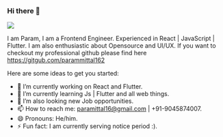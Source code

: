 ### Hi there 👋
![](https://komarev.com/ghpvc/?username=parammittal16)

I am Param, I am a Frontend Engineer. Experienced in React | JavaScript | Flutter. I am also enthusiastic about Opensource and UI/UX.
If you want to checkout my professional github please find here https://gitgub.com/parammittal162

Here are some ideas to get you started:

- 🔭 I’m currently working on React and Flutter.
- 🌱 I’m currently learning Js | Flutter and all web things. 
- 👯 I’m also looking new Job opportunities.
- 📫 How to reach me: paramittal16@gmail.com | +91-9045874007.
- 😄 Pronouns: He/him.
- ⚡ Fun fact: I am currently serving notice period :).

